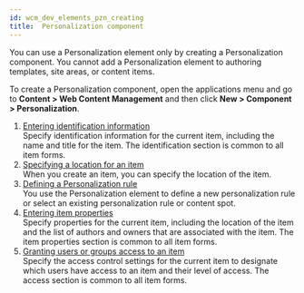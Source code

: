 ```yaml
---
id: wcm_dev_elements_pzn_creating
title:  Personalization component
---
```


You can use a Personalization element only by creating a Personalization component. You cannot add a Personalization element to authoring templates, site areas, or content items.

To create a Personalization component, open the applications menu and go to **Content > Web Content Management** and then click **New > Component > Personalization**.

1.  [Entering identification information](../../../content_management_artifacts/common/items_id.md)  
Specify identification information for the current item, including the name and title for the item. The identification section is common to all item forms.
2.  [Specifying a location for an item](../../../content_management_artifacts/common/items_location.md)  
When you create an item, you can specify the location of the item.
3.  [Defining a Personalization rule](wcm_dev_elements_pzn_props.md)  
You use the Personalization element to define a new personalization rule or select an existing personalization rule or content spot.
4.  [Entering item properties](../../../content_management_artifacts/common/items_props.md)  
Specify properties for the current item, including the location of the item and the list of authors and owners that are associated with the item. The item properties section is common to all item forms.
5.  [Granting users or groups access to an item](../../../content_management_artifacts/common/grant_access.md)  
Specify the access control settings for the current item to designate which users have access to an item and their level of access. The access section is common to all item forms.
